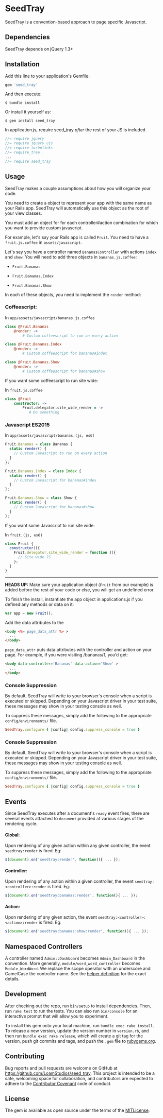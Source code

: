 # SeedTray

SeedTray is a convention-based approach to page specific Javascript.

## Dependencies

SeedTray depends on jQuery 1.3+

## Installation

Add this line to your application's Gemfile:

```ruby
gem 'seed_tray'
```

And then execute:

    $ bundle install

Or install it yourself as:

    $ gem install seed_tray

In application.js, require seed_tray *after* the rest of your JS is included.

``` javascript
//= require jquery
//= require jquery_ujs
//= require turbolinks
//= require_tree .
...
//= require seed_tray
```


## Usage

SeedTray makes a couple assumptions about how you will organize your code.

You need to create a object to represent your app with the same name as your
Rails app. SeedTray will automatically use this object as the root of your view
classes.

You must add an object for for each controller#action combination for which you
want to provide custom javascript.

For example, let's say your Rails app is called `Fruit`. You need to have a
`fruit.js.coffee` in `assets/javascript`.

Let's say you have a controller named `BananasController` with actions `index` and `show`. You will need to add three objects in `bananas.js.coffee`:

* `Fruit.Bananas`

* `Fruit.Bananas.Index`

* `Fruit.Bananas.Show`

In each of these objects, you need to implement the `render` method:

### Coffeescript:

In `app/assets/javascript/bananas.js.coffee`
``` coffeescript
class @Fruit.Bananas
    @render: ->
        # Custom coffeescript to run on every action

class @Fruit.Bananas.Index
    @render: ->
        # Custom coffeescript for bananas#index

class @Fruit.Bananas.Show
    @render: ->
        # Custom coffeescript for bananas#show
```

If you want some coffeescript to run site wide:

In `fruit.js.coffee`

``` coffeescript
class @Fruit
    constructor: ->
        Fruit.delegator.site_wide_render = ->
           # Do something
```

### Javascript ES2015

In `app/assets/javascript/bananas.(js, es6)`
``` javascript
Fruit.Bananas = class Bananas {
  static render() {
    // Custom Javascript to run on every action
  }
};

Fruit.Bananas.Index = class Index {
  static render() {
    // Custom Javascript for bananas#index
  }
};

Fruit.Bananas.Show = class Show {
  static render() {
    // Custom Javascript for bananas#show
  }
};
```

If you want some Javascript to run site wide:

In `fruit.(js, es6)`

``` javascript
class Fruit {
  constructor(){
    Fruit.delegator.site_wide_render = function (){
      // Site wide JS
    };
  }
}

```
___

**HEADS UP:** Make sure your application object (`Fruit` from our
example) is added before the rest of your code or else, you will get an
undefined error.

To finish the install, instantiate the app object in applications.js if you
defined any methods or data on it:

``` javascript
var app = new Fruit();
```

Add the data attributes to the
``` html
<body <%= page_data_attr %> >
  ...
</body>
```

`page_data_attr` puts data attributes with the controller and action on your
page. For example, if you were visiting /bananas/1, you'd get:

``` html
<body data-controller='Bananas' data-action='Show' >
  ...
</body>
```
### Console Suppression

By default, SeedTray will write to your browser's console when a script is executed or skipped.  Depending on your Javascript driver in your test suite, these messages may show in your testing console as well.

To suppress these messages, simply add the following to the appropriate `config/environments/` file.

``` ruby
SeedTray.configure { |config| config.suppress_console = true }
```

### Console Suppression

By default, SeedTray will write to your browser's console when a script is executed or skipped.  Depending on your Javascript driver in your test suite, these messages may show in your testing console as well.

To suppress these messages, simply add the following to the appropriate `config/environments/` file.

``` ruby
SeedTray.configure { |config| config.suppress_console = true }
```


## Events

Since SeedTray executes after a document's `ready` event fires, there are several events attached to `document` provided at various stages of the rendering cycle.

#### Global:

Upon rendering of any given action within any given controller, the event `seedtray:render` is fired.  Eg:

``` javascript
$(document).on('seedtray:render', function(){ ... });
```

#### Controller:

Upon rendering of any action within a given controller, the event `seedtray:<controller>:render` is fired.  Eg:

``` javascript
$(document).on('seedtray:bananas:render', function(){ ... });
```

#### Action:

Upon rendering of any given action, the event `seedtray:<controller>:<action>:render` is fired.  Eg:

``` javascript
$(document).on('seedtray:bananas:show:render', function(){ ... });
```


## Namespaced Controllers

A controller named `Admin::Dashboard` becomes `Admin_Dashboard` in the convention.
More generally, `module/word_word_controller` becomes `Module_WordWord`. We replace
the scope operator with an underscore and CamelCase the controller name. See the
[helper definition](https://github.com/LoamStudios/seed_tray/blob/master/lib/seed_tray/data_attribute_helper.rb#L3)
for the exact details.

## Development

After checking out the repo, run `bin/setup` to install dependencies. Then, run
`rake test` to run the tests. You can also run `bin/console` for an interactive
prompt that will allow you to experiment.

To install this gem onto your local machine, run `bundle exec rake install`. To
release a new version, update the version number in `version.rb`, and then run
`bundle exec rake release`, which will create a git tag for the version, push
git commits and tags, and push the `.gem` file to
[rubygems.org](https://rubygems.org).

## Contributing

Bug reports and pull requests are welcome on GitHub at
https://github.com/LoamStudios/seed_tray. This project is intended to be a safe,
welcoming space for collaboration, and contributors are expected to adhere to
the [Contributor Covenant](http://contributor-covenant.org) code of conduct.


## License

The gem is available as open source under the terms of the [MITLicense](http://opensource.org/licenses/MIT).
